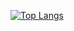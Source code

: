[![Top Langs](https://github-readme-stats-98yw.vercel.app/api/top-langs/?username=hqn21&langs_count=7&card_width=512&hide=Hack&count_private=true)](https://github-readme-stats-98yw.vercel.app/api/top-langs/?username=hqn21&langs_count=7&card_width=512&hide=Hackcount_private=true)

